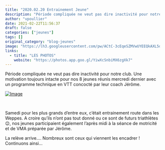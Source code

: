 ```yaml
---
title: "2020.02.20 Entrainement Jeune"
description: "Période compliquée ne veut pas dire inactivité pour notre club. Une motivation toujours intacte pour nos 8 jeunes réunis mercredi dernier avec un programme technique en VTT concocté par leur coach Jérôme."
author: "vpoullier"
date: 2021-02-22T11:56:37
draft: false
categories: ["jeunes"]
tags: []
original_category: "blog-jeunes"
image: "https://lh3.googleusercontent.com/pw/ACtC-3cEqeSZMVwUYEEQkAXL5dPqT3JHd2vU31eFHg2_jrk5skFnV33BUR7427cCXVMc1pXX79vhEwU0Nf0IBbxW5UP0X8gocBMQRjRokoI9OiIRPTvx32mkaYYTFJL2B6caKQRbNbcYwdPgdb5McHO7vlFeSQ=w574-h764-no?authuser=0"
links:
  - title: "LES PHOTOS"
    website: "https://photos.app.goo.gl/YiwXcSnbiMX6zgXk7"
---
```


Période compliquée ne veut pas dire inactivité pour notre club. Une motivation toujours intacte pour nos 8 jeunes réunis mercredi dernier avec un programme technique en VTT concocté par leur coach Jérôme.

<!--more-->

[![Image](https://lh3.googleusercontent.com/pw/ACtC-3dsUBfQ3g4OcyIGF5yU8XLLZQCEhpg2kWon8615yES9mfOBXBh3tbAai__l7d5nB5CR20AtRg3bLQS4x7GS2Jp1JTspQ-BidYHH6C93ppUuRywIRF6ux2IN286s7xMiz1jPD9em9jVRDs6Fdf3C8OpZXw=w574-h764-no)](https://lh3.googleusercontent.com/pw/ACtC-3dsUBfQ3g4OcyIGF5yU8XLLZQCEhpg2kWon8615yES9mfOBXBh3tbAai__l7d5nB5CR20AtRg3bLQS4x7GS2Jp1JTspQ-BidYHH6C93ppUuRywIRF6ux2IN286s7xMiz1jPD9em9jVRDs6Fdf3C8OpZXw=w574-h764-no)

&nbsp;

Samedi pour les plus grands d’entre eux, c’était entrainement route dans les Weppes. A croire qu’ils n’ont pas tout donné ou ce sont de futurs triathlètes😉, nos jeunes participaient également l’après midi à la séance de motricité et de VMA préparée par Jérôme.

La relève arrive…. Nombreux sont ceux qui viennent les encadrer&nbsp;! Continuons ainsi…